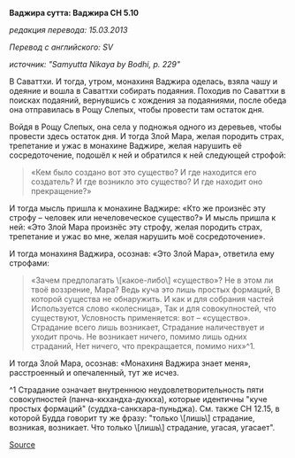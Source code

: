 **Ваджира сутта: Ваджира СН 5\.10**

*редакция перевода: 15\.03\.2013*

*Перевод с английского: SV*

*источник: "Samyutta Nikaya by Bodhi, p\. 229"*

В Саваттхи\. И тогда, утром, монахиня Ваджира оделась, взяла чашу и одеяние и вошла в Саваттхи собирать подаяния\. Походив по Саваттхи в поисках подаяний, вернувшись с хождения за подаяниями, после обеда она отправилась в Рощу Слепых, чтобы провести там остаток дня\.

Войдя в Рощу Слепых, она села у подножья одного из деревьев, чтобы провести здесь остаток дня\. И тогда Злой Мара, желая породить страх, трепетание и ужас в монахине Ваджире, желая нарушить её сосредоточение, подошёл к ней и обратился к ней следующей строфой:

>«Кем было создано вот это существо? И где находится его создатель? И где возникло это существо? И где находит оно прекращение?»

И тогда мысль пришла к монахине Ваджире: «Кто же произнёс эту строфу – человек или нечеловеческое существо?» И мысль пришла к ней: «Это Злой Мара произнёс эту строфу, желая породить страх, трепетание и ужас во мне, желая нарушить моё сосредоточение»\.

И тогда монахиня Ваджира, осознав: «Это Злой Мара», ответила ему строфами:

>«Зачем предполагать \\[какое\-либо\\] «существо»? Не в этом ли твоё воззрение, Мара? Ведь куча это лишь простых формаций, В которой существа не обнаружить\. И как и для собрания частей Используется слово «колесница», Так и для совокупностей, что существуют, Условность применяется: вот – «существо»\. Страдание всего лишь возникает, Страдание наличествует и уходит прочь\. Не возникает ничего, помимо лишь одних страданий, Нет ничего, что прекращается, помимо них»^1\.

И тогда Злой Мара, осознав: «Монахиня Ваджира знает меня», расстроенный и опечаленный, тут же исчез\.

^1 Страдание означает внутреннюю неудовлетворительность пяти совокупностей \(панча\-ккхандха\-дуккха\), которые идентичны "куче простых формаций" \(суддха\-санкхара\-пуньджа\)\. См\. также СН 12\.15, в которой Будда говорит ту же фразу: "только \\[лишь\\] страдание, возникая, возникает\. Что только \\[лишь\\] страдание, угасая, угасает"\.

[Source](https://www\.theravada\.ru/Teaching/Canon/Suttanta/Texts/sn5_10\-vajira\-sutta\-sv\.htm)
